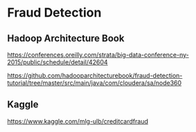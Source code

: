 # Fraud Detection

## Hadoop Architecture Book

https://conferences.oreilly.com/strata/big-data-conference-ny-2015/public/schedule/detail/42604

https://github.com/hadooparchitecturebook/fraud-detection-tutorial/tree/master/src/main/java/com/cloudera/sa/node360

## Kaggle

https://www.kaggle.com/mlg-ulb/creditcardfraud
